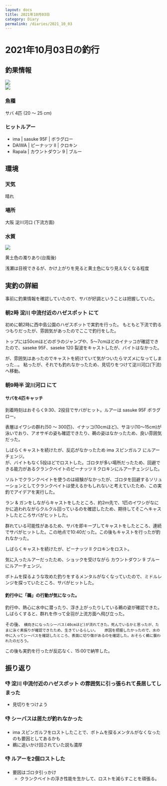 ```yaml
---
layout: docs
title: 2021年10月03日
category: Diary
permalink: /diaries/2021_10_03
---
```

# 2021年10月03日の釣行

## 釣果情報

<div class="container">
  <div class="row">
    <div class="col">
      <img src="/images/picture/2021_10_03_1.jpg" class="w-100">
    </div>
    <div class="col d-flex align-items-center">
      <img src="/images/picture/2021_10_03_2.jpg" class="w-100">
    </div>
  </div>
</div>

### 魚種
サバ 4匹 (20 〜 25 cm)

### ヒットルアー

- ima | sasuke 95F | ボラグロー
- DAIWA | ピーナッツ Ⅱ | クロキン
- Rapala | カウントダウン 9 | ブルー

## 環境

### 天気
晴れ

### 場所

大阪 淀川河口 (下流方面)

### 水質

<div class="container"><img src="/images/picture/2021_10_03_3.jpg" class="w-50"></div>

黄土色の濁りあり(台風後)

浅瀬は目視できるが、かけ上がりを見ると黄土色になり見えなくなる程度

## 実釣の詳細

事前に釣果情報を確認していたので、サバが好調ということは把握していた。

### 朝2時 淀川 中流付近のハゼスポット にて

初めに朝2時に西中島公園のハゼスポットで実釣を行った。
もともと下流で釣るつもりだったが、雰囲気があったのでここで釣行をした。

トップには50cmほどのボラのジャンプや、5〜7cmほどのイナッコが確認できたので、saseke 95F、saseke 120 裂波をキャストしたが、バイトはなかった。

が、雰囲気はあったのでキャストを続けていて気がついたらマズメになってしまった…。
粘ったが、それでも釣れなかったため、見切りをつけて淀川河口(下流)へ移動。

### 朝9時半 淀川河口 にて

#### サバを4匹キャッチ

到着時刻はおそらく9:30、2投目でサバがヒット。ルアーは sasuke 95F ボラグロー。

表層はイワシの群れ(50 〜 300匹)、イナッコ(10cmほど)、サヨリ(10〜15cm)が泳いでおり、アオサギの姿も確認できたり、鵜の姿はなかったため、良い雰囲気だった。

しばらくキャストを続けたが、反応がなかったため ima スピンガルフ にルアーチェンジ。  
が、バイトもなく5投ほどでロストした。ゴロタが多い場所だったため、回避できる能力があるクランクベイトのピーナッツ Ⅱ クロキンにルアーチェンジした。

ソルトでクランクベイトを使うのは経験がなかったが、ゴロタを回避するソリューションとしてクランクベイトは使えるかもしれないと考えていたため、この実釣でアイデアを実行した。

ラン & ガンをしながらキャストをしたところ、約2ｍ先で、1匹のイワシがなにかに追われながらクルクル回っているのを確認したため、期待してそこへキャストしたところサバがヒットした。

群れている可能性があるため、サバを即キープしてキャストをしたところ、連続でサバがヒットした。この地点で10:40だった。この後もキャストを行ったが釣れなかった。

しばらくキャストを続けたが、ピーナッツ Ⅱ クロキンをロスト。

気に入ったルアーだったため、ショックを受けながら カウントダウン 9 ブルー にルアーチェンジ。

ボトムを探るような攻めた釣りをするメンタルがなくなっていたので、ミドルレンジを探っていたところ、サバがヒットした。

#### 釣行中に「鵜」の行動が気になった。

釣行中、熱心に水中に潜ったり、浮き上がったりしている鵜の姿が確認できた。
しばらくすると、群れを作って全羽が上流方面へ飛び立った。

その後、 `横向きになったシーバス(40cmほど)が流れてきた。死んでいるかと思ったが、たまに泳ぐ素振りが確認できたため、生きているらしい。  
原因を把握したかったので、水の中に入ってシーバスを確認したところ、表面に切り傷があるのを確認した。おそらく鵜に襲われたのだろう。` 

この後も実釣を行ったが反応なく、15:00で納竿した。

## 振り返り

### 👎 淀川 中流付近のハゼスポット の雰囲気に引っ張られて長居してしまった

- 見切りをつけよう

### 👎 シーバスは居たが釣れなかった

- ima スピンガルフをロストしたことで、ボトムを探るメンタルがなくなったのも要因としてあるかも
- 鵜に追いかけ回されていた説も濃厚

### 👎 ルアーを2個ロストした

- 要因はゴロタ引っかけ
  - クランクベイトの浮き性能を生かして、ロストを減らすことを頑張る。
